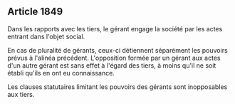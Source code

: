 Article 1849
----
Dans les rapports avec les tiers, le gérant engage la société par les actes
entrant dans l'objet social.

En cas de pluralité de gérants, ceux-ci détiennent séparément les pouvoirs
prévus à l'alinéa précédent. L'opposition formée par un gérant aux actes d'un
autre gérant est sans effet à l'égard des tiers, à moins qu'il ne soit établi
qu'ils en ont eu connaissance.

Les clauses statutaires limitant les pouvoirs des gérants sont inopposables aux
tiers.
